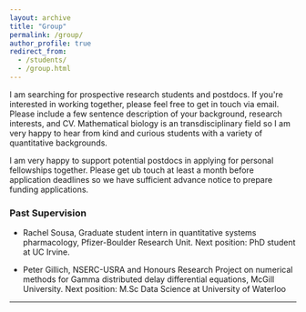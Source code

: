 ```yaml
---
layout: archive
title: "Group"
permalink: /group/
author_profile: true
redirect_from: 
  - /students/
  - /group.html
---
```

I am searching for prospective research students and postdocs. If you're interested in working together, please feel free to get in touch via email. Please include a few sentence description of your background, research interests, and CV. Mathematical biology is an transdisciplinary field so I am very happy to hear from kind and curious students with a variety of quantitative backgrounds.

I am very happy to support potential postdocs in applying for personal fellowships together. Please get ub touch at least a month before application deadlines so we have sufficient advance notice to prepare funding applications. 

### Past Supervision 

* Rachel Sousa, Graduate student intern in quantitative systems pharmacology, Pfizer-Boulder Research Unit. Next position: PhD student at UC Irvine. 


 * Peter Gillich, NSERC-USRA and Honours Research Project on numerical methods for Gamma distributed delay differential equations, McGill University. Next position: M.Sc Data Science at University of Waterloo

 ---